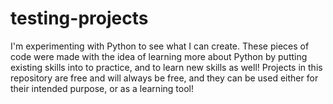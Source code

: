 # testing-projects

I'm experimenting with Python to see what I can create. These pieces of code were made with the idea of learning more about Python by putting existing skills into to practice, and to learn new skills as well! Projects in this repository are free and will always be free, and they can be used either for their intended purpose, or as a learning tool!
